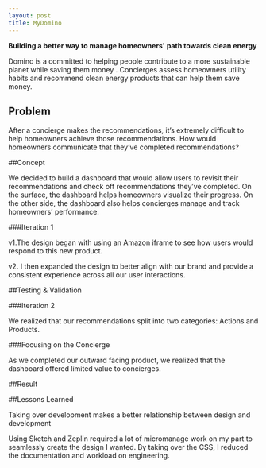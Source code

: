 ```yaml
---
layout: post
title: MyDomino
---
```

**Building a better way to manage homeowners' path towards clean energy**

Domino is a committed to helping people contribute to a more sustainable planet while saving them money . Concierges assess homeowners utility habits and recommend clean energy products that can help them save money.

## Problem

After a concierge makes the recommendations, it’s extremely difficult to help homeowners achieve those recommendations. How would homeowners communicate that they’ve completed recommendations?

##Concept

We decided to build a dashboard that would allow users to revisit their recommendations and check off recommendations they’ve completed. On the surface, the dashboard helps homeowners visualize their progress. On the other side, the dashboard also helps concierges manage and track homeowners’ performance.


###Iteration 1

v1.The design began with using an Amazon iframe to see how users would respond to this new product. 

v2. I then expanded the design to better align with our brand and provide a consistent experience across all our user interactions.

##Testing & Validation

###Iteration 2

We realized that our recommendations split into two categories: Actions and Products.

###Focusing on the Concierge

As we completed our outward facing product, we realized that the dashboard offered limited value to concierges. 

##Result

##Lessons Learned

Taking over development makes a better relationship between design and development

Using Sketch and Zeplin required a lot of micromanage work on my part to seamlessly create the design I wanted. By taking over the CSS, I reduced the documentation and workload on engineering.
